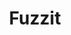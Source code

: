---
blog: https://fuzzit.dev/blog
git: https://github.com/fuzzitdev/fuzzit
logohandle: fuzzitdev
sort: fuzzit
title: Fuzzit
twitter: https://x.com/fuzzitdev
website: https://fuzzit.dev/
---